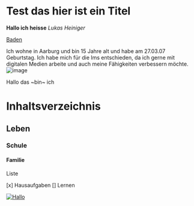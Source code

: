 # **Test das hier ist ein Titel**

**Hallo ich heisse** *Lukas Heiniger*

[Baden](https://www.baden.ch)

Ich wohne in Aarburg und bin 15 Jahre alt und habe am 27.03.07 Geburtstag.
Ich habe mich für die Ims entschieden, da ich gerne mit digitalen Medien arbeite und auch meine Fähigkeiten verbessern möchte.
![image](https://user-images.githubusercontent.com/111046378/184093461-c5b2c0c1-d69b-4672-94dc-ca8f36d497fa.png)

Hallo das ~bin~ ich



# Inhaltsverzeichnis
## Leben
### Schule
#### Familie

Liste

[x] Hausaufgaben
[]  Lernen

[![Hallo]([imageurl](https://user-images.githubusercontent.com/111046378/184100370-59aa17af-cc57-4c3e-b966-5a3e41330375.png))]([linkurl](https://www.bbbaden.ch))



